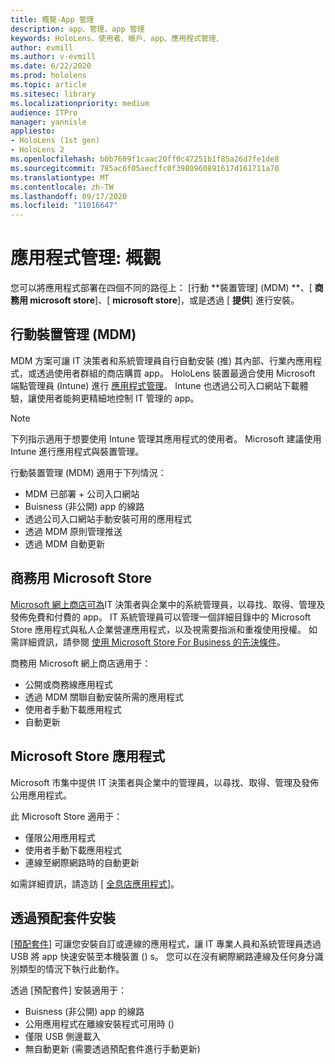 ```yaml
---
title: 概覽-App 管理
description: app、管理、app 管理
keywords: HoloLens、使用者、帳戶、app、應用程式管理、
author: evmill
ms.author: v-evmill
ms.date: 6/22/2020
ms.prod: hololens
ms.topic: article
ms.sitesec: library
ms.localizationpriority: medium
audience: ITPro
manager: yannisle
appliesto:
- HoloLens (1st gen)
- HoloLens 2
ms.openlocfilehash: b0b7609f1caac20ff0c47251b1f85a26d7fe1de8
ms.sourcegitcommit: 785ac6f05aecffc0f3980960891617d161711a70
ms.translationtype: MT
ms.contentlocale: zh-TW
ms.lasthandoff: 09/17/2020
ms.locfileid: "11016647"
---
```

# 應用程式管理: 概觀

您可以將應用程式部署在四個不同的路徑上： [行動 **裝置管理] (MDM) **、[ **商務用 microsoft store**]、[ **microsoft store**]，或是透過 [ **提供**] 進行安裝。 

## 行動裝置管理 (MDM)

MDM 方案可讓 IT 決策者和系統管理員自行自動安裝 (推) 其內部、行業內應用程式，或透過使用者群組的商店購買 app。 HoloLens 裝置最適合使用 Microsoft 端點管理員 (Intune) 進行 [應用程式管理](app-deploy-intune.md)。 Intune 也透過公司入口網站下載體驗，讓使用者能夠更精細地控制 IT 管理的 app。

> [!NOTE] 
> 下列指示適用于想要使用 Intune 管理其應用程式的使用者。 Microsoft 建議使用 Intune 進行應用程式與裝置管理。
    
行動裝置管理 (MDM) 適用于下列情況： 
* MDM 已部署 + 公司入口網站 
* Buisness (非公開) app 的線路
* 透過公司入口網站手動安裝可用的應用程式
* 透過 MDM 原則管理推送
* 透過 MDM 自動更新

## 商務用 Microsoft Store

[Microsoft 網上商店可為](app-deploy-store-business.md)IT 決策者與企業中的系統管理員，以尋找、取得、管理及發佈免費和付費的 app。 IT 系統管理員可以管理一個詳細目錄中的 Microsoft Store 應用程式與私人企業營運應用程式，以及視需要指派和重複使用授權。 如需詳細資訊，請參閱 [使用 Microsoft Store For Business 的先決條件](https://docs.microsoft.com/microsoft-store/prerequisites-microsoft-store-for-business)。
    
商務用 Microsoft 網上商店適用于： 
* 公開或商務線應用程式
* 透過 MDM 關聯自動安裝所需的應用程式
* 使用者手動下載應用程式
* 自動更新

## Microsoft Store 應用程式

Microsoft 市集中提供 IT 決策者與企業中的管理員，以尋找、取得、管理及發佈公用應用程式。
    
此 Microsoft Store 適用于： 
* 僅限公用應用程式
* 使用者手動下載應用程式
* 連線至網際網路時的自動更新

如需詳細資訊，請造訪 [ [全息店應用程式](https://docs.microsoft.com/hololens/holographic-store-apps)]。

## 透過預配套件安裝

[[預配套件](app-deploy-provisioning-package.md)] 可讓您安裝自訂或連線的應用程式，讓 IT 專業人員和系統管理員透過 USB 將 app 快速安裝至本機裝置 () s。 您可以在沒有網際網路連線及任何身分識別類型的情況下執行此動作。
    
透過 [預配套件] 安裝適用于： 
* Buisness (非公開) app 的線路
* 公用應用程式在離線安裝程式可用時 () 
* 僅限 USB 側邊載入
* 無自動更新 (需要透過預配套件進行手動更新) 

